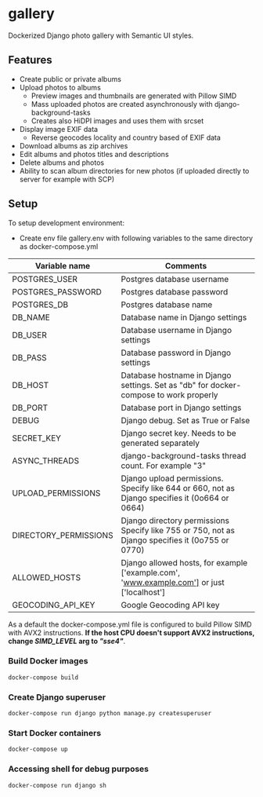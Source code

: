 # gallery
Dockerized Django photo gallery with Semantic UI styles. 

## Features

* Create public or private albums
* Upload photos to albums
  * Preview images and thumbnails are generated with Pillow SIMD
  * Mass uploaded photos are created asynchronously with django-background-tasks
  * Creates also HiDPI images and uses them with srcset
* Display image EXIF data 
  * Reverse geocodes locality and country based of EXIF data
* Download albums as zip archives
* Edit albums and photos titles and descriptions
* Delete albums and photos
* Ability to scan album directories for new photos (if uploaded directly to server for example with SCP)

## Setup

To setup development environment:

* Create env file gallery.env with following variables to the same directory as docker-compose.yml
  
Variable name | Comments
--- | --- |
POSTGRES_USER | Postgres database username
POSTGRES_PASSWORD | Postgres database password
POSTGRES_DB | Postgres database name
DB_NAME | Database name in Django settings
DB_USER | Database username in Django settings
DB_PASS | Database password in Django settings
DB_HOST | Database hostname in Django settings. Set as "db" for docker-compose to work properly
DB_PORT | Database port in Django settings
DEBUG | Django debug. Set as True or False
SECRET_KEY | Django secret key. Needs to be generated separately
ASYNC_THREADS | django-background-tasks thread count. For example "3"
UPLOAD_PERMISSIONS | Django upload permissions. Specify like 644 or 660, not as Django specifies it (0o664 or 0664)
DIRECTORY_PERMISSIONS | Django directory permissions Specify like 755 or 750, not as Django specifies it (0o755 or 0770)
ALLOWED_HOSTS | Django allowed hosts, for example ['example.com', 'www.example.com'] or just ['localhost']
GEOCODING_API_KEY | Google Geocoding API key

As a default the docker-compose.yml file is configured to build Pillow SIMD with AVX2 instructions. **If the host CPU doesn't support AVX2 instructions, change _SIMD_LEVEL_ arg to _"sse4"_**.

### Build Docker images
`docker-compose build`

### Create Django superuser
`docker-compose run django python manage.py createsuperuser`

### Start Docker containers
`docker-compose up`

### Accessing shell for debug purposes
`docker-compose run django sh`
